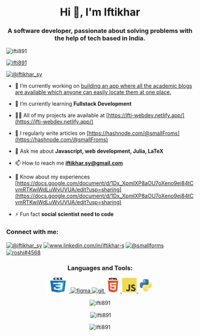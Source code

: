 <h1 align="center">Hi 👋, I'm Iftikhar</h1>
<h3 align="center">A software developer, passionate about solving problems with the help of tech based in India.</h3>

<p align="left"> <img src="https://komarev.com/ghpvc/?username=ifti891&label=Profile%20views&color=0e75b6&style=flat" alt="ifti891" /> </p>

<p align="left"> <a href="https://github.com/ryo-ma/github-profile-trophy"><img src="https://github-profile-trophy.vercel.app/?username=ifti891" alt="ifti891" /></a> </p>

<p align="left"> <a href="https://twitter.com/@iftikhar_sy" target="blank"><img src="https://img.shields.io/twitter/follow/@iftikhar_sy?logo=twitter&style=for-the-badge" alt="@iftikhar_sy" /></a> </p>

- 🔭 I’m currently working on [building an app where all the academic blogs are available which anyone can easily locate them at one place.](https://ifti-webdev.netlify.app/)

- 🌱 I’m currently learning **Fullstack Development**

- 👨‍💻 All of my projects are available at [https://ifti-webdev.netlify.app/](https://ifti-webdev.netlify.app/)

- 📝 I regularly write articles on [https://hashnode.com/@smallFroms](https://hashnode.com/@smallFroms)

- 💬 Ask me about **Javascript, web development, Julia, LaTeX**

- 📫 How to reach me **iftikhar.sy@gmail.com**

- 📄 Know about my experiences [https://docs.google.com/document/d/1Dx_XpmIXP8aOU7oXeno9ej84tCvmRTKwiWdLuWvUVUA/edit?usp=sharing](https://docs.google.com/document/d/1Dx_XpmIXP8aOU7oXeno9ej84tCvmRTKwiWdLuWvUVUA/edit?usp=sharing)

- ⚡ Fun fact **social scientist need to code**

<h3 align="left">Connect with me:</h3>
<p align="left">
<a href="https://twitter.com/@iftikhar_sy" target="blank"><img align="center" src="https://raw.githubusercontent.com/rahuldkjain/github-profile-readme-generator/master/src/images/icons/Social/twitter.svg" alt="@iftikhar_sy" height="30" width="40" /></a>
<a href="https://linkedin.com/in/www.linkedin.com/in/iftikhar-s" target="blank"><img align="center" src="https://raw.githubusercontent.com/rahuldkjain/github-profile-readme-generator/master/src/images/icons/Social/linked-in-alt.svg" alt="www.linkedin.com/in/iftikhar-s" height="30" width="40" /></a>
<a href="https://hashnode.com/@smallforms" target="blank"><img align="center" src="https://raw.githubusercontent.com/rahuldkjain/github-profile-readme-generator/master/src/images/icons/Social/hashnode.svg" alt="@smallforms" height="30" width="40" /></a>
<a href="https://discord.gg/roshi#4568" target="blank"><img align="center" src="https://raw.githubusercontent.com/rahuldkjain/github-profile-readme-generator/master/src/images/icons/Social/discord.svg" alt="roshi#4568" height="30" width="40" /></a>
</p>

<h3 align="center">Languages and Tools:</h3>
<p align="center"> <a href="https://www.w3schools.com/css/" target="_blank" rel="noreferrer"> <img src="https://raw.githubusercontent.com/devicons/devicon/master/icons/css3/css3-original-wordmark.svg" alt="css3" width="60" height="40"/> </a> <a href="https://www.figma.com/" target="_blank" rel="noreferrer"> <img src="https://www.vectorlogo.zone/logos/figma/figma-icon.svg" alt="figma" width="40" height="40"/> </a> <a href="https://git-scm.com/" target="_blank" rel="noreferrer"> <img src="https://www.vectorlogo.zone/logos/git-scm/git-scm-icon.svg" alt="git" width="40" height="40"/> </a> <a href="https://www.w3.org/html/" target="_blank" rel="noreferrer"> <img src="https://raw.githubusercontent.com/devicons/devicon/master/icons/html5/html5-original-wordmark.svg" alt="html5" width="40" height="40"/> </a> <a href="https://developer.mozilla.org/en-US/docs/Web/JavaScript" target="_blank" rel="noreferrer"> <img src="https://raw.githubusercontent.com/devicons/devicon/master/icons/javascript/javascript-original.svg" alt="javascript" width="40" height="40"/> </a> <a href="https://www.python.org" target="_blank" rel="noreferrer"> <img src="https://raw.githubusercontent.com/devicons/devicon/master/icons/python/python-original.svg" alt="python" width="40" height="40"/> </a> </p>

<section align="center">
<p><img align="center" src="https://github-readme-stats.vercel.app/api/top-langs?username=ifti891&show_icons=true&locale=en&layout=compact" alt="ifti891" /></p>

<p>&nbsp;<img align="center" src="https://github-readme-stats.vercel.app/api?username=ifti891&show_icons=true&locale=en" alt="ifti891" /></p>

<p><img align="center" src="https://github-readme-streak-stats.herokuapp.com/?user=ifti891&" alt="ifti891" /></p>
</section>

